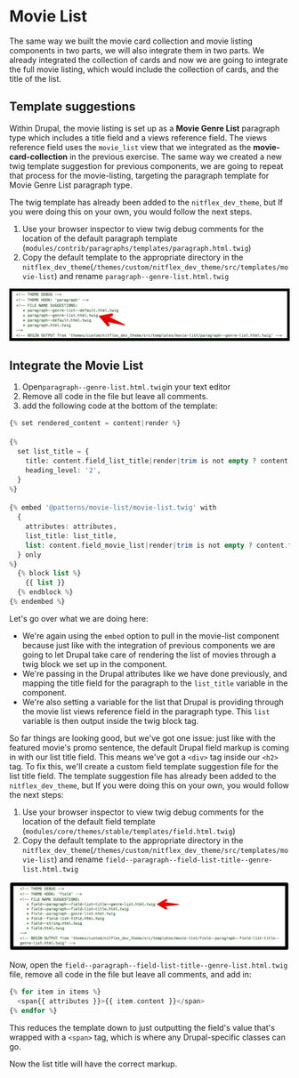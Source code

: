 # Movie List

The same way we built the movie card collection and movie listing components in two parts, we will also integrate them in two parts. We already integrated the collection of cards and now we are going to integrate the full movie listing, which would include the collection of cards, and the title of the list.

## Template suggestions

Within Drupal, the movie listing is set up as a **Movie Genre List** paragraph type which includes a title field and a views reference field. The views reference field uses the `movie_list` view that we integrated as the **movie-card-collection** in the previous exercise. The same way we created a new twig template suggestion for previous components, we are going to repeat that process for the movie-listing, targeting the paragraph template for Movie Genre List paragraph type.

The twig template has already been added to the `nitflex_dev_theme`, but If you were doing this on your own, you would follow the next steps.

1. Use your browser inspector to view twig debug comments for the location of the default paragraph template \(`modules/contrib/paragraphs/templates/paragraph.html.twig`\)
2. Copy the default template to the appropriate directory in the `nitflex_dev_theme`\(`/themes/custom/nitflex_dev_theme/src/templates/movie-list`\) and rename  `paragraph--genre-list.html.twig`

![Paragraph template suggestion](../../.gitbook/assets/paragraph-border%20%281%29.png)

## Integrate the Movie List

1. Open`paragraph--genre-list.html.twig`in your text editor
2. Remove all code in the file but leave all comments.
3. add the following code at the bottom of the template:

```php
{% set rendered_content = content|render %}

{%
  set list_title = {
    title: content.field_list_title|render|trim is not empty ? content.field_list_title,
    heading_level: '2',
  }
%}

{% embed '@patterns/movie-list/movie-list.twig' with
  {
    attributes: attributes,
    list_title: list_title,
    list: content.field_movie_list|render|trim is not empty ? content.field_movie_list,
  } only
%}
  {% block list %}
    {{ list }}
  {% endblock %}
{% endembed %}
```

Let's go over what we are doing here:

* We're again using the `embed` option to pull in the movie-list component because just like with the integration of previous components we are going to let Drupal take care of rendering the list of movies through a twig block we set up in the component.
* We're passing in the Drupal attributes like we have done previously, and mapping the title field for the paragraph to the `list_title` variable in the component.
* We're also setting a variable for the list that Drupal is providing through the movie list views reference field in the paragraph type. This `list` variable is then output inside the twig block tag.

So far things are looking good, but we've got one issue: just like with the featured movie's promo sentence, the default Drupal field markup is coming in with our list title field. This means we've got a `<div>` tag inside our `<h2>` tag. To fix this, we'll create a custom field template suggestion file for the list title field. The template suggestion file has already been added to the `nitflex_dev_theme`, but If you were doing this on your own, you would follow the next steps:

1. Use your browser inspector to view twig debug comments for the location of the default field template \(`modules/core/themes/stable/templates/field.html.twig`\)
2. Copy the default template to the appropriate directory in the `nitflex_dev_theme`\(`/themes/custom/nitflex_dev_theme/src/templates/movie-list`\) and rename `field--paragraph--field-list-title--genre-list.html.twig`

![Genre list title template suggestion](../../.gitbook/assets/paragraph-field-title-1.png)

Now, open the `field--paragraph--field-list-title--genre-list.html.twig` file, remove all code in the file but leave all comments, and add in:

```php
{% for item in items %}
  <span{{ attributes }}>{{ item.content }}</span>
{% endfor %}
```

This reduces the template down to just outputting the field's value that's wrapped with a `<span>` tag, which is where any Drupal-specific classes can go.

Now the list title will have the correct markup.


